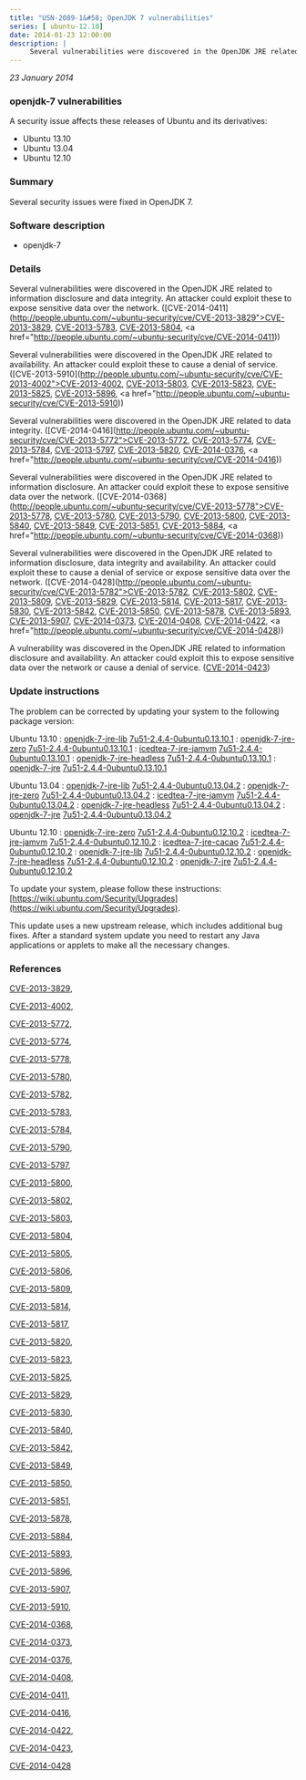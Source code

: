 ```yaml
---
title: "USN-2089-1&#58; OpenJDK 7 vulnerabilities"
series: [ ubuntu-12.10]
date: 2014-01-23 12:00:00
description: |
     Several vulnerabilities were discovered in the OpenJDK JRE related to information disclosure and data integrity. An attacker could exploit these to expose sensitive data over the network. ([CVE-2014-0411](http://people.ubuntu.com/~ubuntu-security/cve/CVE-2013-3829">CVE-2013-3829</a>, <a href="http://people.ubuntu.com/~ubuntu-security/cve/CVE-2013-5783">CVE-2013-5783</a>, <a href="http://people.ubuntu.com/~ubuntu-security/cve/CVE-2013-5804">CVE-2013-5804</a>, <a href="http://people.ubuntu.com/~ubuntu-security/cve/CVE-2014-0411))
--- 
```

 
 

*23 January 2014*

### openjdk-7 vulnerabilities

A security issue affects these releases of Ubuntu and its derivatives:

* Ubuntu 13.10
* Ubuntu 13.04
* Ubuntu 12.10

### Summary

Several security issues were fixed in OpenJDK 7. 

### Software description

* openjdk-7 

### Details

 Several vulnerabilities were discovered in the OpenJDK JRE related to information disclosure and data integrity. An attacker could exploit these to expose sensitive data over the network. ([CVE-2014-0411](http://people.ubuntu.com/~ubuntu-security/cve/CVE-2013-3829">CVE-2013-3829</a>, <a href="http://people.ubuntu.com/~ubuntu-security/cve/CVE-2013-5783">CVE-2013-5783</a>, <a href="http://people.ubuntu.com/~ubuntu-security/cve/CVE-2013-5804">CVE-2013-5804</a>, <a href="http://people.ubuntu.com/~ubuntu-security/cve/CVE-2014-0411))

Several vulnerabilities were discovered in the OpenJDK JRE related to availability. An attacker could exploit these to cause a denial of service. ([CVE-2013-5910](http://people.ubuntu.com/~ubuntu-security/cve/CVE-2013-4002">CVE-2013-4002</a>, <a href="http://people.ubuntu.com/~ubuntu-security/cve/CVE-2013-5803">CVE-2013-5803</a>, <a href="http://people.ubuntu.com/~ubuntu-security/cve/CVE-2013-5823">CVE-2013-5823</a>, <a href="http://people.ubuntu.com/~ubuntu-security/cve/CVE-2013-5825">CVE-2013-5825</a>, <a href="http://people.ubuntu.com/~ubuntu-security/cve/CVE-2013-5896">CVE-2013-5896</a>, <a href="http://people.ubuntu.com/~ubuntu-security/cve/CVE-2013-5910))

Several vulnerabilities were discovered in the OpenJDK JRE related to data integrity. ([CVE-2014-0416](http://people.ubuntu.com/~ubuntu-security/cve/CVE-2013-5772">CVE-2013-5772</a>, <a href="http://people.ubuntu.com/~ubuntu-security/cve/CVE-2013-5774">CVE-2013-5774</a>, <a href="http://people.ubuntu.com/~ubuntu-security/cve/CVE-2013-5784">CVE-2013-5784</a>, <a href="http://people.ubuntu.com/~ubuntu-security/cve/CVE-2013-5797">CVE-2013-5797</a>, <a href="http://people.ubuntu.com/~ubuntu-security/cve/CVE-2013-5820">CVE-2013-5820</a>, <a href="http://people.ubuntu.com/~ubuntu-security/cve/CVE-2014-0376">CVE-2014-0376</a>, <a href="http://people.ubuntu.com/~ubuntu-security/cve/CVE-2014-0416))

Several vulnerabilities were discovered in the OpenJDK JRE related to information disclosure. An attacker could exploit these to expose sensitive data over the network. ([CVE-2014-0368](http://people.ubuntu.com/~ubuntu-security/cve/CVE-2013-5778">CVE-2013-5778</a>, <a href="http://people.ubuntu.com/~ubuntu-security/cve/CVE-2013-5780">CVE-2013-5780</a>, <a href="http://people.ubuntu.com/~ubuntu-security/cve/CVE-2013-5790">CVE-2013-5790</a>, <a href="http://people.ubuntu.com/~ubuntu-security/cve/CVE-2013-5800">CVE-2013-5800</a>, <a href="http://people.ubuntu.com/~ubuntu-security/cve/CVE-2013-5840">CVE-2013-5840</a>, <a href="http://people.ubuntu.com/~ubuntu-security/cve/CVE-2013-5849">CVE-2013-5849</a>, <a href="http://people.ubuntu.com/~ubuntu-security/cve/CVE-2013-5851">CVE-2013-5851</a>, <a href="http://people.ubuntu.com/~ubuntu-security/cve/CVE-2013-5884">CVE-2013-5884</a>, <a href="http://people.ubuntu.com/~ubuntu-security/cve/CVE-2014-0368))

Several vulnerabilities were discovered in the OpenJDK JRE related to information disclosure, data integrity and availability. An attacker could exploit these to cause a denial of service or expose sensitive data over the network. ([CVE-2014-0428](http://people.ubuntu.com/~ubuntu-security/cve/CVE-2013-5782">CVE-2013-5782</a>, <a href="http://people.ubuntu.com/~ubuntu-security/cve/CVE-2013-5802">CVE-2013-5802</a>, <a href="http://people.ubuntu.com/~ubuntu-security/cve/CVE-2013-5809">CVE-2013-5809</a>, <a href="http://people.ubuntu.com/~ubuntu-security/cve/CVE-2013-5829">CVE-2013-5829</a>, <a href="http://people.ubuntu.com/~ubuntu-security/cve/CVE-2013-5814">CVE-2013-5814</a>, <a href="http://people.ubuntu.com/~ubuntu-security/cve/CVE-2013-5817">CVE-2013-5817</a>, <a href="http://people.ubuntu.com/~ubuntu-security/cve/CVE-2013-5830">CVE-2013-5830</a>, <a href="http://people.ubuntu.com/~ubuntu-security/cve/CVE-2013-5842">CVE-2013-5842</a>, <a href="http://people.ubuntu.com/~ubuntu-security/cve/CVE-2013-5850">CVE-2013-5850</a>, <a href="http://people.ubuntu.com/~ubuntu-security/cve/CVE-2013-5878">CVE-2013-5878</a>, <a href="http://people.ubuntu.com/~ubuntu-security/cve/CVE-2013-5893">CVE-2013-5893</a>, <a href="http://people.ubuntu.com/~ubuntu-security/cve/CVE-2013-5907">CVE-2013-5907</a>, <a href="http://people.ubuntu.com/~ubuntu-security/cve/CVE-2014-0373">CVE-2014-0373</a>, <a href="http://people.ubuntu.com/~ubuntu-security/cve/CVE-2014-0408">CVE-2014-0408</a>, <a href="http://people.ubuntu.com/~ubuntu-security/cve/CVE-2014-0422">CVE-2014-0422</a>, <a href="http://people.ubuntu.com/~ubuntu-security/cve/CVE-2014-0428))

A vulnerability was discovered in the OpenJDK JRE related to information disclosure and availability. An attacker could exploit this to expose sensitive data over the network or cause a denial of service. ([CVE-2014-0423](http://people.ubuntu.com/~ubuntu-security/cve/CVE-2014-0423)) 

### Update instructions

The problem can be corrected by updating your system to the following package version:

Ubuntu 13.10
 : [openjdk-7-jre-lib](https://launchpad.net/ubuntu/+source/openjdk-7) <span> [7u51-2.4.4-0ubuntu0.13.10.1](https://launchpad.net/ubuntu/+source/openjdk-7/7u51-2.4.4-0ubuntu0.13.10.1) </span> 
 : [openjdk-7-jre-zero](https://launchpad.net/ubuntu/+source/openjdk-7) <span> [7u51-2.4.4-0ubuntu0.13.10.1](https://launchpad.net/ubuntu/+source/openjdk-7/7u51-2.4.4-0ubuntu0.13.10.1) </span> 
 : [icedtea-7-jre-jamvm](https://launchpad.net/ubuntu/+source/openjdk-7) <span> [7u51-2.4.4-0ubuntu0.13.10.1](https://launchpad.net/ubuntu/+source/openjdk-7/7u51-2.4.4-0ubuntu0.13.10.1) </span> 
 : [openjdk-7-jre-headless](https://launchpad.net/ubuntu/+source/openjdk-7) <span> [7u51-2.4.4-0ubuntu0.13.10.1](https://launchpad.net/ubuntu/+source/openjdk-7/7u51-2.4.4-0ubuntu0.13.10.1) </span> 
 : [openjdk-7-jre](https://launchpad.net/ubuntu/+source/openjdk-7) <span> [7u51-2.4.4-0ubuntu0.13.10.1](https://launchpad.net/ubuntu/+source/openjdk-7/7u51-2.4.4-0ubuntu0.13.10.1) </span> 

Ubuntu 13.04
 : [openjdk-7-jre-lib](https://launchpad.net/ubuntu/+source/openjdk-7) <span> [7u51-2.4.4-0ubuntu0.13.04.2](https://launchpad.net/ubuntu/+source/openjdk-7/7u51-2.4.4-0ubuntu0.13.04.2) </span> 
 : [openjdk-7-jre-zero](https://launchpad.net/ubuntu/+source/openjdk-7) <span> [7u51-2.4.4-0ubuntu0.13.04.2](https://launchpad.net/ubuntu/+source/openjdk-7/7u51-2.4.4-0ubuntu0.13.04.2) </span> 
 : [icedtea-7-jre-jamvm](https://launchpad.net/ubuntu/+source/openjdk-7) <span> [7u51-2.4.4-0ubuntu0.13.04.2](https://launchpad.net/ubuntu/+source/openjdk-7/7u51-2.4.4-0ubuntu0.13.04.2) </span> 
 : [openjdk-7-jre-headless](https://launchpad.net/ubuntu/+source/openjdk-7) <span> [7u51-2.4.4-0ubuntu0.13.04.2](https://launchpad.net/ubuntu/+source/openjdk-7/7u51-2.4.4-0ubuntu0.13.04.2) </span> 
 : [openjdk-7-jre](https://launchpad.net/ubuntu/+source/openjdk-7) <span> [7u51-2.4.4-0ubuntu0.13.04.2](https://launchpad.net/ubuntu/+source/openjdk-7/7u51-2.4.4-0ubuntu0.13.04.2) </span> 

Ubuntu 12.10
 : [openjdk-7-jre-zero](https://launchpad.net/ubuntu/+source/openjdk-7) <span> [7u51-2.4.4-0ubuntu0.12.10.2](https://launchpad.net/ubuntu/+source/openjdk-7/7u51-2.4.4-0ubuntu0.12.10.2) </span> 
 : [icedtea-7-jre-jamvm](https://launchpad.net/ubuntu/+source/openjdk-7) <span> [7u51-2.4.4-0ubuntu0.12.10.2](https://launchpad.net/ubuntu/+source/openjdk-7/7u51-2.4.4-0ubuntu0.12.10.2) </span> 
 : [icedtea-7-jre-cacao](https://launchpad.net/ubuntu/+source/openjdk-7) <span> [7u51-2.4.4-0ubuntu0.12.10.2](https://launchpad.net/ubuntu/+source/openjdk-7/7u51-2.4.4-0ubuntu0.12.10.2) </span> 
 : [openjdk-7-jre-lib](https://launchpad.net/ubuntu/+source/openjdk-7) <span> [7u51-2.4.4-0ubuntu0.12.10.2](https://launchpad.net/ubuntu/+source/openjdk-7/7u51-2.4.4-0ubuntu0.12.10.2) </span> 
 : [openjdk-7-jre-headless](https://launchpad.net/ubuntu/+source/openjdk-7) <span> [7u51-2.4.4-0ubuntu0.12.10.2](https://launchpad.net/ubuntu/+source/openjdk-7/7u51-2.4.4-0ubuntu0.12.10.2) </span> 
 : [openjdk-7-jre](https://launchpad.net/ubuntu/+source/openjdk-7) <span> [7u51-2.4.4-0ubuntu0.12.10.2](https://launchpad.net/ubuntu/+source/openjdk-7/7u51-2.4.4-0ubuntu0.12.10.2) </span> 

To update your system, please follow these instructions: [https://wiki.ubuntu.com/Security/Upgrades](https://wiki.ubuntu.com/Security/Upgrades).

This update uses a new upstream release, which includes additional bug fixes. After a standard system update you need to restart any Java applications or applets to make all the necessary changes. 

### References

 
 [CVE-2013-3829](http://people.ubuntu.com/~ubuntu-security/cve/CVE-2013-3829), 

 [CVE-2013-4002](http://people.ubuntu.com/~ubuntu-security/cve/CVE-2013-4002), 

 [CVE-2013-5772](http://people.ubuntu.com/~ubuntu-security/cve/CVE-2013-5772), 

 [CVE-2013-5774](http://people.ubuntu.com/~ubuntu-security/cve/CVE-2013-5774), 

 [CVE-2013-5778](http://people.ubuntu.com/~ubuntu-security/cve/CVE-2013-5778), 

 [CVE-2013-5780](http://people.ubuntu.com/~ubuntu-security/cve/CVE-2013-5780), 

 [CVE-2013-5782](http://people.ubuntu.com/~ubuntu-security/cve/CVE-2013-5782), 

 [CVE-2013-5783](http://people.ubuntu.com/~ubuntu-security/cve/CVE-2013-5783), 

 [CVE-2013-5784](http://people.ubuntu.com/~ubuntu-security/cve/CVE-2013-5784), 

 [CVE-2013-5790](http://people.ubuntu.com/~ubuntu-security/cve/CVE-2013-5790), 

 [CVE-2013-5797](http://people.ubuntu.com/~ubuntu-security/cve/CVE-2013-5797), 

 [CVE-2013-5800](http://people.ubuntu.com/~ubuntu-security/cve/CVE-2013-5800), 

 [CVE-2013-5802](http://people.ubuntu.com/~ubuntu-security/cve/CVE-2013-5802), 

 [CVE-2013-5803](http://people.ubuntu.com/~ubuntu-security/cve/CVE-2013-5803), 

 [CVE-2013-5804](http://people.ubuntu.com/~ubuntu-security/cve/CVE-2013-5804), 

 [CVE-2013-5805](http://people.ubuntu.com/~ubuntu-security/cve/CVE-2013-5805), 

 [CVE-2013-5806](http://people.ubuntu.com/~ubuntu-security/cve/CVE-2013-5806), 

 [CVE-2013-5809](http://people.ubuntu.com/~ubuntu-security/cve/CVE-2013-5809), 

 [CVE-2013-5814](http://people.ubuntu.com/~ubuntu-security/cve/CVE-2013-5814), 

 [CVE-2013-5817](http://people.ubuntu.com/~ubuntu-security/cve/CVE-2013-5817), 

 [CVE-2013-5820](http://people.ubuntu.com/~ubuntu-security/cve/CVE-2013-5820), 

 [CVE-2013-5823](http://people.ubuntu.com/~ubuntu-security/cve/CVE-2013-5823), 

 [CVE-2013-5825](http://people.ubuntu.com/~ubuntu-security/cve/CVE-2013-5825), 

 [CVE-2013-5829](http://people.ubuntu.com/~ubuntu-security/cve/CVE-2013-5829), 

 [CVE-2013-5830](http://people.ubuntu.com/~ubuntu-security/cve/CVE-2013-5830), 

 [CVE-2013-5840](http://people.ubuntu.com/~ubuntu-security/cve/CVE-2013-5840), 

 [CVE-2013-5842](http://people.ubuntu.com/~ubuntu-security/cve/CVE-2013-5842), 

 [CVE-2013-5849](http://people.ubuntu.com/~ubuntu-security/cve/CVE-2013-5849), 

 [CVE-2013-5850](http://people.ubuntu.com/~ubuntu-security/cve/CVE-2013-5850), 

 [CVE-2013-5851](http://people.ubuntu.com/~ubuntu-security/cve/CVE-2013-5851), 

 [CVE-2013-5878](http://people.ubuntu.com/~ubuntu-security/cve/CVE-2013-5878), 

 [CVE-2013-5884](http://people.ubuntu.com/~ubuntu-security/cve/CVE-2013-5884), 

 [CVE-2013-5893](http://people.ubuntu.com/~ubuntu-security/cve/CVE-2013-5893), 

 [CVE-2013-5896](http://people.ubuntu.com/~ubuntu-security/cve/CVE-2013-5896), 

 [CVE-2013-5907](http://people.ubuntu.com/~ubuntu-security/cve/CVE-2013-5907), 

 [CVE-2013-5910](http://people.ubuntu.com/~ubuntu-security/cve/CVE-2013-5910), 

 [CVE-2014-0368](http://people.ubuntu.com/~ubuntu-security/cve/CVE-2014-0368), 

 [CVE-2014-0373](http://people.ubuntu.com/~ubuntu-security/cve/CVE-2014-0373), 

 [CVE-2014-0376](http://people.ubuntu.com/~ubuntu-security/cve/CVE-2014-0376), 

 [CVE-2014-0408](http://people.ubuntu.com/~ubuntu-security/cve/CVE-2014-0408), 

 [CVE-2014-0411](http://people.ubuntu.com/~ubuntu-security/cve/CVE-2014-0411), 

 [CVE-2014-0416](http://people.ubuntu.com/~ubuntu-security/cve/CVE-2014-0416), 

 [CVE-2014-0422](http://people.ubuntu.com/~ubuntu-security/cve/CVE-2014-0422), 

 [CVE-2014-0423](http://people.ubuntu.com/~ubuntu-security/cve/CVE-2014-0423), 

 [CVE-2014-0428](http://people.ubuntu.com/~ubuntu-security/cve/CVE-2014-0428)
 

